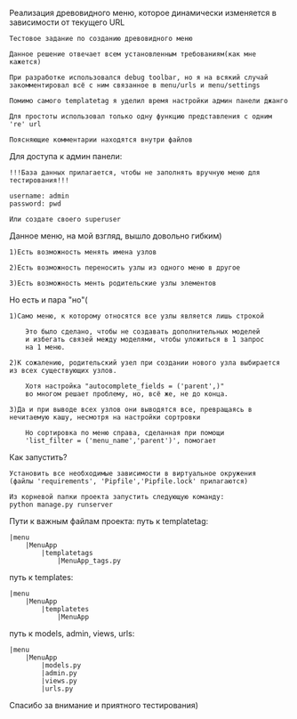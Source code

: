 Реализация древовидного меню, которое динамически изменяется в зависимости от текущего URL

    Тестовое задание по созданию древовидного меню

    Данное решение отвечает всем установленным требованиям(как мне кажется)

    При разработке использовался debug toolbar, но я на всякий случай
    закомментировал всё с ним связанное в menu/urls и menu/settings

    Помимо самого templatetag я уделил время настройки админ панели джанго

    Для простоты использовал только одну функцию представления с одним 're' url

    Поясняющие комментарии находятся внутри файлов

Для доступа к админ панели:
    
    !!!База данных прилагается, чтобы не заполнять вручную меню для тестирования!!!

    username: admin
    password: pwd

    Или создате своего superuser

Данное меню, на мой взгляд, вышло довольно гибким)

    1)Есть возможность менять имена узлов

    2)Есть возможность переносить узлы из одного меню в другое

    3)Есть возможность менть родительские узлы элементов

Но есть и пара "но"(

    1)Само меню, к которому относятся все узлы является лишь строкой

        Это было сделано, чтобы не создавать дополнительных моделей 
        и избегать связей между моделями, чтобы уложиться в 1 запрос
        на 1 меню.

    2)К сожалению, родительский узел при создании нового узла выбирается 
    из всех существующих узлов. 

        Хотя настройка "autocomplete_fields = ('parent',)"
        во многом решает проблему, но, всё же, не до конца.

    3)Да и при выводе всех узлов они выводятся все, превращаясь в 
    нечитаемую кашу, несмотря на настройки сортровки

        Но сортировка по меню справа, сделанная при помощи
        'list_filter = ('menu_name','parent')', помогает


Как запустить?

    Установить все необходимые зависимости в виртуальное окружения
    (файлы 'requirements', 'Pipfile','Pipfile.lock' прилагаются)

    Из корневой папки проекта запустить следующую команду:
    python manage.py runserver


Пути к важным файлам проекта:
путь к templatetag:

    |menu
        |MenuApp
            |templatetags
                |MenuApp_tags.py

путь к templates:

    |menu
        |MenuApp
            |templatetes
                |MenuApp

путь к models, admin, views, urls:

    |menu
        |MenuApp
            |models.py
            |admin.py
            |views.py
            |urls.py

Спасибо за внимание и приятного тестирования)